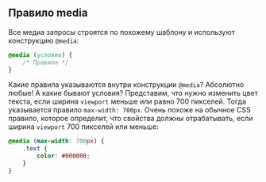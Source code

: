 ## Правило media

Все медиа запросы строятся по похожему шаблону и используют конструкцию `@media`:
```css
@media (условие) { 
	/* Правила */ 
}
```
Какие правила указываются внутри конструкции `@media`? Абсолютно любые! 
А какие бывают условия? Представим, что нужно изменить цвет текста, если ширина `viewport` меньше или равно 700 пикселей. Тогда указывается правило `max-width: 700px`. Очень похоже на обычное CSS правило, которое определит, что свойства должны отрабатывать, если ширина `viewport` 700 пикселей или меньше:
```css
@media (max-width: 700px) { 
	.text { 
		color: #000000; 
	} 
}
```